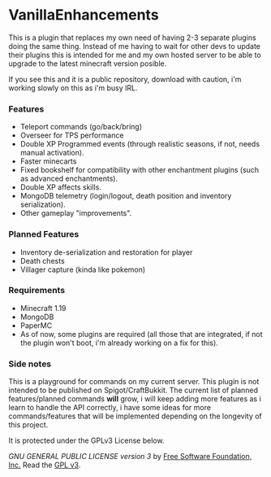 # VanillaEnhancements

This is a plugin that replaces my own need of having 2-3 separate plugins doing the same thing.
Instead of me having to wait for other devs to update their plugins this is intended for me and my own hosted server to
be able to upgrade to the latest minecraft version posible.

If you see this and it is a public repository, download with caution, i'm working slowly on this as i'm busy IRL.

### Features

- Teleport commands (go/back/bring)
- Overseer for TPS performance
- Double XP Programmed events (through realistic seasons, if not, needs manual activation).
- Faster minecarts
- Fixed bookshelf for compatibility with other enchantment plugins (such as advanced enchantments).
- Double XP affects skills.
- MongoDB telemetry (login/logout, death position and inventory serialization).
- Other gameplay "improvements".


### Planned Features

- Inventory de-serialization and restoration for player
- Death chests
- Villager capture (kinda like pokemon)

### Requirements

- Minecraft 1.19
- MongoDB
- PaperMC
- As of now, some plugins are required (all those that are integrated, if not the plugin won't boot, i'm already working on a fix for this).

### Side notes

This is a playground for commands on my current server. This plugin is not intended to be published on Spigot/CraftBukkit.
The current list of planned features/planned commands **will** grow, i will keep adding more features as i learn to
handle the API correctly, i have some ideas for more commands/features that will be implemented depending on the
longevity of this project.

It is protected under the GPLv3 License below.

*GNU GENERAL PUBLIC LICENSE version 3* by [Free Software Foundation, Inc.](http://fsf.org/) Read
the [GPL v3](https://www.gnu.org/licenses/gpl-3.0.html).
